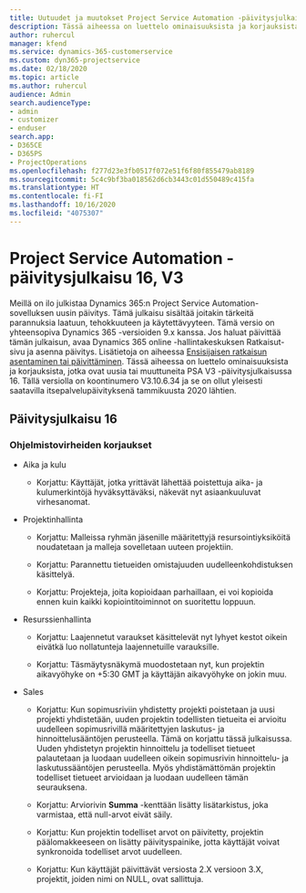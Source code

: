 ```yaml
---
title: Uutuudet ja muutokset Project Service Automation -päivitysjulkaisussa 16, V3
description: Tässä aiheessa on luettelo ominaisuuksista ja korjauksista, jotka ovat käytettävissä Project Service Automation -päivitysjulkaisussa 16, V3.
author: ruhercul
manager: kfend
ms.service: dynamics-365-customerservice
ms.custom: dyn365-projectservice
ms.date: 02/18/2020
ms.topic: article
ms.author: ruhercul
audience: Admin
search.audienceType:
- admin
- customizer
- enduser
search.app:
- D365CE
- D365PS
- ProjectOperations
ms.openlocfilehash: f277d23e3fb0517f072e51f6f80f855479ab8189
ms.sourcegitcommit: 5c4c9bf3ba018562d6cb3443c01d550489c415fa
ms.translationtype: HT
ms.contentlocale: fi-FI
ms.lasthandoff: 10/16/2020
ms.locfileid: "4075307"
---
```

# <a name="project-service-automation-update-release-16-v3"></a>Project Service Automation -päivitysjulkaisu 16, V3

Meillä on ilo julkistaa Dynamics 365:n Project Service Automation-sovelluksen uusin päivitys. Tämä julkaisu sisältää joitakin tärkeitä parannuksia laatuun, tehokkuuteen ja käytettävyyteen.  Tämä versio on yhteensopiva Dynamics 365 -versioiden 9.x kanssa. Jos haluat päivittää tämän julkaisun, avaa Dynamics 365 online -hallintakeskuksen Ratkaisut-sivu ja asenna päivitys. Lisätietoja on aiheessa [Ensisijaisen ratkaisun asentaminen tai päivittäminen](https://docs.microsoft.com/dynamics365/project-service/upgrade-psa-home-page).
Tässä aiheessa on luettelo ominaisuuksista ja korjauksista, jotka ovat uusia tai muuttuneita PSA V3 -päivitysjulkaisussa 16. Tällä versiolla on koontinumero V3.10.6.34 ja se on ollut yleisesti saatavilla itsepalvelupäivityksenä tammikuusta 2020 lähtien.


## <a name="update-release-16"></a>Päivitysjulkaisu 16

### <a name="bug-fixes"></a>Ohjelmistovirheiden korjaukset

-   Aika ja kulu

    -   Korjattu: Käyttäjät, jotka yrittävät lähettää poistettuja aika- ja kulumerkintöjä hyväksyttäväksi, näkevät nyt asiaankuuluvat virhesanomat.

-   Projektinhallinta

    -   Korjattu: Malleissa ryhmän jäsenille määritettyjä resursointiyksiköitä noudatetaan ja malleja sovelletaan uuteen projektiin.

    -   Korjattu: Parannettu tietueiden omistajuuden uudelleenkohdistuksen käsittelyä.

    -   Korjattu: Projekteja, joita kopioidaan parhaillaan, ei voi kopioida ennen kuin kaikki kopiointitoiminnot on suoritettu loppuun.

-   Resurssienhallinta

    -   Korjattu: Laajennetut varaukset käsittelevät nyt lyhyet kestot oikein eivätkä luo nollatunteja laajennetuille varauksille.

    -   Korjattu: Täsmäytysnäkymä muodostetaan nyt, kun projektin aikavyöhyke on +5:30 GMT ja käyttäjän aikavyöhyke on jokin muu.

-   Sales

    -   Korjattu: Kun sopimusriviin yhdistetty projekti poistetaan ja uusi projekti yhdistetään, uuden projektin todellisten tietueita ei arvioitu uudelleen sopimusrivillä määritettyjen laskutus- ja hinnoittelusääntöjen perusteella. Tämä on korjattu tässä julkaisussa. Uuden yhdistetyn projektin hinnoittelu ja todelliset tietueet palautetaan ja luodaan uudelleen oikein sopimusrivin hinnoittelu- ja laskutussääntöjen perusteella. Myös yhdistämättömän projektin todelliset tietueet arvioidaan ja luodaan uudelleen tämän seurauksena.

    -   Korjattu: Arviorivin **Summa** -kenttään lisätty lisätarkistus, joka varmistaa, että null-arvot eivät säily.

    -   Korjattu: Kun projektin todelliset arvot on päivitetty, projektin päälomakkeeseen on lisätty päivityspainike, jotta käyttäjät voivat synkronoida todelliset arvot uudelleen.

    -   Korjattu: Kun käyttäjät päivittävät versiosta 2.X versioon 3.X, projektit, joiden nimi on NULL, ovat sallittuja.

